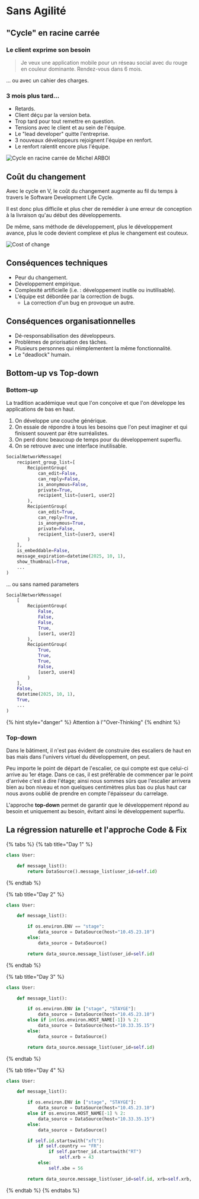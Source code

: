 # Sans Agilité

## "Cycle" en racine carrée

### Le client exprime son besoin

> Je veux une application mobile pour un réseau social avec du rouge en couleur dominante. Rendez-vous dans 6 mois.

... ou avec un cahier des charges.

### 3 mois plus tard...

* Retards.
* Client déçu par la version beta.
* Trop tard pour tout remettre en question.
* Tensions avec le client et au sein de l'équipe.
* Le "lead developer" quitte l'entreprise.
* 3 nouveaux développeurs rejoignent l'équipe en renfort.
* Le renfort ralentit encore plus l'équipe.

![Cycle en racine carr&#xE9;e de Michel ARBOI](.gitbook/assets/image%20%284%29.png)

## Coût du changement

Avec le cycle en V, le coût du changement augmente au fil du temps à travers le Software Development Life Cycle.

Il est donc plus difficile et plus cher de remédier à une erreur de conception à la livraison qu'au début des développements.

De même, sans méthode de développement, plus le développement avance, plus le code devient complexe et plus le changement est couteux.



![Cost of change](.gitbook/assets/cost-of-change.gif)

## Conséquences techniques

* Peur du changement.
* Développement empirique.
* Complexité artificielle \(i.e. : développement inutile ou inutilisable\).
* L'équipe est débordée par la correction de bugs.
  * La correction d'un bug en provoque un autre.

## Conséquences organisationnelles

* Dé-responsabilisation des développeurs.
* Problèmes de priorisation des tâches.
* Plusieurs personnes qui réimplementent la même fonctionnalité.
* Le "deadlock" humain.

## Bottom-up vs Top-down

### Bottom-up 

La tradition académique veut que l'on conçoive et que l'on développe les applications de bas en haut.

1. On développe une couche générique. 
2. On essaie de répondre à tous les besoins que l'on peut imaginer et qui finissent souvent par être surréalistes.
3. On perd donc beaucoup de temps pour du développement superflu.
4. On se retrouve avec une interface inutilisable.

```python
SocialNetworkMessage(
    recipient_group_list=[
        RecipientGroup(
            can_edit=False,
            can_reply=False,
            is_anonymous=False,
            private=True,
            recipient_list=[user1, user2]
        ),
        RecipientGroup(
            can_edit=True,
            can_reply=True,
            is_anonymous=True,
            private=False,
            recipient_list=[user3, user4]
        )
    ],
    is_embeddable=False,
    message_expiration=datetime(2025, 10, 1),
    show_thumbnail=True,
    ...
)
```

... ou sans named parameters

```python
SocialNetworkMessage(
    [
        RecipientGroup(
            False,
            False,
            False,
            True,
            [user1, user2]
        ),
        RecipientGroup(
            True,
            True,
            True,
            False,
            [user3, user4]
        )
    ],
    False,
    datetime(2025, 10, 1),
    True,
    ...
)
```

{% hint style="danger" %}
Attention à l'"Over-Thinking"
{% endhint %}

### Top-down

Dans le bâtiment, il n'est pas évident de construire des escaliers de haut en bas mais dans l'univers virtuel du développement, on peut.

Peu importe le point de départ de l'escalier, ce qui compte est que celui-ci arrive au 1er étage. Dans ce cas, il est préférable de commencer par le point d'arrivée c'est à dire l'étage; ainsi nous sommes sûrs que l'escalier arrivera bien au bon niveau et non quelques centimètres plus bas ou plus haut car nous avons oublié de prendre en compte l'épaisseur du carrelage.

L'approche **top-down** permet de garantir que le développement répond au besoin et uniquement au besoin, évitant ainsi le développement superflu.

## La régression naturelle et l'approche Code & Fix

{% tabs %}
{% tab title="Day 1" %}
```python
class User:

    def message_list():
        return DataSource().message_list(user_id=self.id)
```
{% endtab %}

{% tab title="Day 2" %}
```python
class User:

    def message_list():

        if os.environ.ENV == "stage":
            data_source = DataSource(host="10.45.23.10")
        else:
            data_source = DataSource()

        return data_source.message_list(user_id=self.id)
```
{% endtab %}

{% tab title="Day 3" %}
```python
class User:

    def message_list():

        if os.environ.ENV in ["stage", "STAYGE"]:
            data_source = DataSource(host="10.45.23.10")
        else if int(os.environ.HOST_NAME[-1]) % 2:
            data_source = DataSource(host="10.33.35.15")
        else:
            data_source = DataSource()

        return data_source.message_list(user_id=self.id)
```
{% endtab %}

{% tab title="Day 4" %}
```python
class User:

    def message_list():

        if os.environ.ENV in ["stage", "STAYGE"]:
            data_source = DataSource(host="10.45.23.10")
        else if os.environ.HOST_NAME[-1] % 2:
            data_source = DataSource(host="10.33.35.15")
        else:
            data_source = DataSource()

        if self.id.startswith("xft"):
            if self.country == "FR":
                if self.partner_id.startswith("RT")
                    self.xrb = 43
            else:
                self.xbe = 56

        return data_source.message_list(user_id=self.id, xrb=self.xrb, xbe=self.xbe)
```
{% endtab %}
{% endtabs %}


